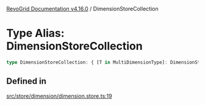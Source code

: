 [RevoGrid Documentation v4.16.0](README.md) / DimensionStoreCollection

# Type Alias: DimensionStoreCollection

```ts
type DimensionStoreCollection: { [T in MultiDimensionType]: DimensionStore };
```

## Defined in

[src/store/dimension/dimension.store.ts:19](https://github.com/revolist/revogrid/blob/09cdc1e0b86c0627e1eaa752c7fd0bb1b7b42330/src/store/dimension/dimension.store.ts#L19)
